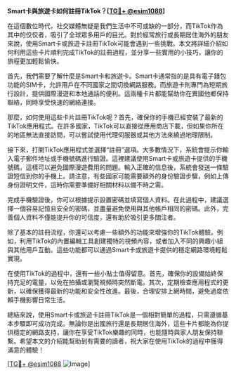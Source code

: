**Smart卡與旅遊卡如何註冊TikTok？[[TG💪+ @esim1088](https://t.me/s/esim1088)]**

在這個數位時代，社交媒體無疑是我們生活中不可或缺的一部分，而TikTok作為其中的佼佼者，吸引了全球眾多用戶的目光。對於經常旅行或長期居住海外的朋友來說，使用Smart卡或旅遊卡註冊TikTok可能會遇到一些挑戰。本文將詳細介紹如何利用這些卡片順利完成TikTok的註冊過程，並分享一些實用的小技巧，讓你的旅程更加輕鬆愉快。

首先，我們需要了解什麼是Smart卡和旅遊卡。Smart卡通常指的是具有電子錢包功能的SIM卡，允許用戶在不同國家之間切換網路服務。而旅遊卡則專門為短期旅行設計，提供國際漫遊和本地通話的便利。這兩種卡片都能幫助你在異國他鄉保持聯絡，同時享受快速的網絡連接。

那麼，如何使用這些卡片註冊TikTok呢？首先，確保你的手機已經安裝了最新的TikTok應用程式。在許多國家，TikTok可以直接從應用商店下載，但如果你所在的地區無法直接訪問，可以嘗試使用代理伺服器或其他方法來繞過地理限制。

接下來，打開TikTok應用程式並選擇“註冊”選項。大多數情況下，系統會提示你輸入電子郵件地址或手機號碼進行驗證。這裡建議使用Smart卡或旅遊卡提供的手機號碼，這樣可以避免國際漫遊費用的問題。輸入正確的信息後，系統會發送一條驗證短信到你的手機上。請注意，有些國家可能需要額外的身份驗證步驟，例如上傳身份證明文件，這時你需要準備好相關材料以備不時之需。

完成手機驗證後，你可以根據提示設置密碼並填寫個人資料。在此過程中，建議選擇一個容易記憶且安全的密碼，並盡量避免使用與其他帳戶相同的密碼。此外，完善個人資料不僅能提升你的可信度，還有助於吸引更多關注者。

除了基本的註冊流程，你還可以考慮一些額外的功能來增強你的TikTok體驗。例如，利用TikTok的內置編輯工具創建獨特的視頻內容，或者加入不同的興趣小組與其他用戶互動。這些功能都可以通過Smart卡或旅遊卡提供的穩定網路環境輕鬆實現。

在使用TikTok的過程中，還有一些小貼士值得留意。首先，確保你的設備始終保持充足的電量，以免在拍攝或瀏覽視頻時突然斷電。其次，定期檢查應用程式的更新，以確保獲得最新的功能和安全性改進。最後，合理安排上網時間，避免過度依賴手機影響日常生活。

總結來說，使用Smart卡或旅遊卡註冊TikTok是一個相對簡單的過程，只需遵循基本步驟即可成功完成。無論你是出國旅行還是長期居住海外，這些卡片都能為你提供穩定的網路支持，讓你在享受TikTok樂趣的同時，也能隨時與家人朋友保持聯繫。希望本文的介紹能幫助到有需要的讀者，祝大家在使用TikTok的過程中獲得滿意的體驗！

[[TG💪+ @esim1088](https://t.me/s/esim1088) ![Image](https://i.postimg.cc/4NQfJmqS/Snipaste-2025-05-13-00-14-12.png)]